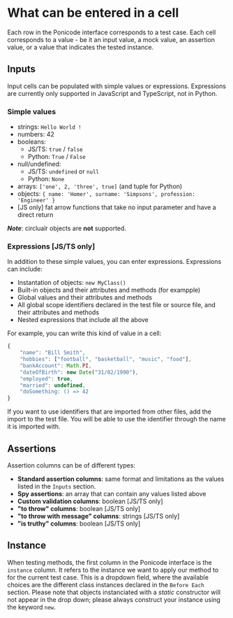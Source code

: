# What can be entered in a cell

Each row in the Ponicode interface corresponds to a test case. Each cell corresponds to a value - be it an input value, a mock value, an assertion value, or a value that indicates the tested instance.
## Inputs

Input cells can be populated with simple values or expressions.
Expressions are currently only supported in JavaScript and TypeScript, not in Python.
### Simple values

-   strings: `Hello World !`
-   numbers: 42
-   booleans:
    -   JS/TS: `true` / `false`
    -   Python: `True` / `False`
-   null/undefined:
    -   JS/TS: `undefined` or `null`
    -   Python: `None`
-   arrays: `['one', 2, 'three', true]` (and tuple for Python)
-   objects: `{ name: 'Homer', surname: 'Simpsons', profession: 'Engineer' }`
-   [JS only] fat arrow functions that take no input parameter and have a direct return

**_Note_**: circlualr objects are **not** supported.

### Expressions [JS/TS only]

In addition to these simple values, you can enter expressions.
Expressions can include:

-   Instantation of objects: `new MyClass()` 
-   Built-in objects and their attributes and methods (for exampple)
-   Global values and their attributes and methods
-   All global scope identifiers declared in the test file or source file, and their attributes and methods
-   Nested expressions that include all the above

For example, you can write this kind of value in a cell:

```javascript
{
    "name": "Bill Smith",
    "hobbies": ["football", "basketball", "music", "food"],
    "bankAccount": Math.PI,
    "dateOfBirth": new Date("31/02/1990"),
    "employed": true,
    "married": undefined,
    "doSomething: () => 42
}
```

If you want to use identifiers that are imported from other files, add the import to the test file. You will be able to use the identifier through the name it is imported with.

## Assertions

Assertion columns can be of different types:

* **Standard assertion columns**: same format and limitations as the values listed in the `Inputs` section.  
* **Spy assertions**: an array that can contain any values listed above
* **Custom validation columns**: boolean [JS/TS only] 
* **"to throw" columns**: boolean [JS/TS only]
* **"to throw with message" columns**: strings [JS/TS only]
* **"is truthy" columns**: boolean [JS/TS only]


## Instance 

When testing methods, the first column in the Ponicode interface is the `instance` column. It refers to the instance we want to apply our method to for the current test case. This is a dropdown field, where the available choices are the different class instances declared in the `Before Each` section.
Please note that objects instanciated with a *static* constructor will not appear in the drop down; please always construct your instance using the keyword `new`.